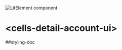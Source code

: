 ![LitElement component](https://img.shields.io/badge/litElement-component-blue.svg)

# \<cells-detail-account-ui>

##styling-doc